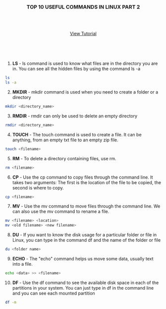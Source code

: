 <p align="center">
  <h3 align="center">TOP 10 USEFUL COMMANDS IN LINUX PART 2</h3>

  <p align="center">
    <br />
    <br />
    <br />
    <a href="">View Tutorial</a>
  </p>
</p>


<br />
<br />
<br />

1. **LS** - ls command is used to know what files are in the directory you are in. You can see all the hidden files by using the command ls -a
  ```sh
  ls
  ls -a
  ```
2. **MKDIR** - mkdir command is used when you need to create a folder or a directory
  ```sh
  mkdir <directory_name>
  ```
3. **RMDIR** -  rmdir can only be used to delete an empty directory
  ```sh
  rmdir <directory_name>
  ```
4. **TOUCH** - The touch command is used to create a file. It can be anything, from an empty txt file to an empty zip file.
  ```sh
  touch <filename>
  ```
5. **RM** - To delete a directory containing files, use rm.
  ```sh
  rm <filename> 
  ```
6. **CP** - Use the cp command to copy files through the command line. It takes two arguments: The first is the location of the file to be copied, the second is where to copy.
  ```sh
  cp <filename>
  ```
7. **MV** - Use the mv command to move files through the command line. We can also use the mv command to rename a file.
  ```sh
  mv <filename> <location>
  mv <old filename> <new filename>
  ```
8. **DU** - If you want to know the disk usage for a particular folder or file in Linux, you can type in the command df and the name of the folder or file
  ```sh
  du <folder name> 
  ```
9. **ECHO** - The "echo" command helps us move some data, usually text into a file.
  ```sh
  echo <data> >> <filename>
  ```
10. **DF** - Use the df command to see the available disk space in each of the partitions in your system. You can just type in df in the command line and you can see each mounted partition 
  ```sh
  df -m
  ```
